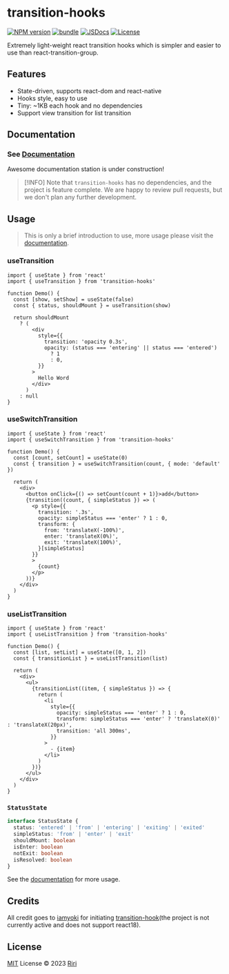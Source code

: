 # transition-hooks

[![NPM version][npm-version-src]][npm-version-href]
[![bundle][bundle-src]][bundle-href]
[![JSDocs][jsdocs-src]][jsdocs-href]
[![License][license-src]][license-href]

Extremely light-weight react transition hooks which is simpler and easier to use than react-transition-group.

## Features

- State-driven, supports react-dom and react-native
- Hooks style, easy to use
- Tiny: ~1KB each hook and no dependencies
- Support view transition for list transition

## Documentation

### See [Documentation](https://transition-hooks.netlify.app/)

Awesome documentation station is under construction!

> [!INFO]
> Note that `transition-hooks` has no dependencies, and the project is feature complete. We are happy to review pull requests, but we don't plan any further development.

## Usage

> This is only a brief introduction to use, more usage please visit the [documentation](https://transition-hooks.netlify.app/).

### useTransition

```tsx
import { useState } from 'react'
import { useTransition } from 'transition-hooks'

function Demo() {
  const [show, setShow] = useState(false)
  const { status, shouldMount } = useTransition(show)

  return shouldMount
    ? (
        <div
          style={{
            transition: 'opacity 0.3s',
            opacity: (status === 'entering' || status === 'entered')
              ? 1
              : 0,
          }}
        >
          Hello Word
        </div>
      )
    : null
}
```

### useSwitchTransition

```tsx
import { useState } from 'react'
import { useSwitchTransition } from 'transition-hooks'

function Demo() {
  const [count, setCount] = useState(0)
  const { transition } = useSwitchTransition(count, { mode: 'default' })

  return (
    <div>
      <button onClick={() => setCount(count + 1)}>add</button>
      {transition((count, { simpleStatus }) => (
        <p style={{
          transition: '.3s',
          opacity: simpleStatus === 'enter' ? 1 : 0,
          transform: {
            from: 'translateX(-100%)',
            enter: 'translateX(0%)',
            exit: 'translateX(100%)',
          }[simpleStatus]
        }}
        >
          {count}
        </p>
      ))}
    </div>
  )
}
```

### useListTransition

```tsx
import { useState } from 'react'
import { useListTransition } from 'transition-hooks'

function Demo() {
  const [list, setList] = useState([0, 1, 2])
  const { transitionList } = useListTransition(list)

  return (
    <div>
      <ul>
        {transitionList((item, { simpleStatus }) => {
          return (
            <li
              style={{
                opacity: simpleStatus === 'enter' ? 1 : 0,
                transform: simpleStatus === 'enter' ? 'translateX(0)' : 'translateX(20px)',
                transition: 'all 300ms',
              }}
            >
              - {item}
            </li>
          )
        })}
      </ul>
    </div>
  )
}
```

### `StatusState`

```ts
interface StatusState {
  status: 'entered' | 'from' | 'entering' | 'exiting' | 'exited'
  simpleStatus: 'from' | 'enter' | 'exit'
  shouldMount: boolean
  isEnter: boolean
  notExit: boolean
  isResolved: boolean
}
```

See the [documentation](https://transition-hooks.netlify.app/) for more usage.

## Credits

All credit goes to [iamyoki](https://github.com/iamyoki) for initiating [transition-hook](https://github.com/iamyoki/transition-hook)(the project is not currently active and does not support react18).

## License

[MIT](./LICENSE) License © 2023 [Riri](https://github.com/Daydreamer-riri)

[npm-version-src]: https://img.shields.io/npm/v/transition-hooks?style=flat&colorA=080f12&colorB=1fa669
[npm-version-href]: https://www.npmjs.com/package/transition-hooks
[bundle-src]: https://img.shields.io/bundlephobia/minzip/transition-hooks?style=flat&colorA=080f12&colorB=1fa669&label=minzip
[bundle-href]: https://bundlephobia.com/result?p=transition-hooks
[license-src]: https://img.shields.io/github/license/daydreamer-riri/transition-hooks.svg?style=flat&colorA=080f12&colorB=1fa669
[license-href]: https://github.com/daydreamer-riri/transition-hooks/blob/main/LICENSE
[jsdocs-src]: https://img.shields.io/badge/jsdocs-reference-080f12?style=flat&colorA=080f12&colorB=1fa669
[jsdocs-href]: https://www.jsdocs.io/package/transition-hooks
